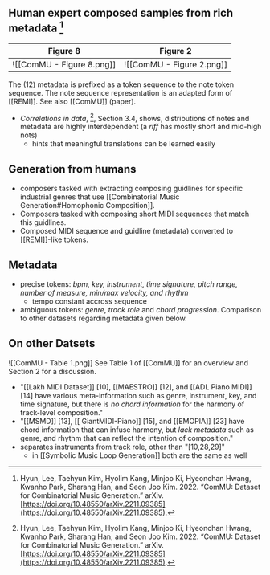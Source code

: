 ## Human expert composed samples from rich metadata [^@hyunComMUDatasetCombinatorial2022]

| Figure 8                  | Figure 2                  |
| ------------------------- | ------------------------- | 
| ![[ComMU - Figure 8.png]] | ![[ComMU - Figure 2.png]] |  |

The (12) metadata is prefixed as a token sequence to the note token sequence. The note sequence representation is an adapted form of [[REMI]].
See also [[ComMU]] (paper).

- *Correlations in data*, [^@hyunComMUDatasetCombinatorial2022], Section 3.4, shows, distributions of notes and metadata are highly interdependent (a *riff* has mostly short and mid-high nots)
	- hints that meaningful translations can be learned easily 

## Generation from humans
- composers tasked with extracting composing guidlines for specific industrial genres that use [[Combinatorial Music Generation#Homophonic Composition]].
- Composers tasked with composing short MIDI sequences that match this guidlines.
- Composed MIDI sequence and guidline (metadata) converted to [[REMI]]-like tokens.

## Metadata
- precise tokens: *bpm, key, instrument, time signature, pitch range, number of measure, min/max velocity, and rhythm*
	- tempo constant accross sequence
- ambiguous tokens: *genre*, *track role* and *chord progression*.
Comparison to other datasets regarding metadata given below.

## On other Datsets
![[ComMU - Table 1.png]]
See Table 1 of [[ComMU]] for an overview and Section 2 for a discussion.
- "[[Lakh MIDI Dataset]] [10], [[MAESTRO]] [12], and [[ADL Piano MIDI]] [14] have various meta-information such as genre, instrument, key, and time signature, but there is *no chord information* for the harmony of track-level composition."
- "[[MSMD]] [13], [[ GiantMIDI-Piano]] [15], and [[EMOPIA]] [23] have chord information that can infuse harmony, but *lack metadata* such as genre, and rhythm that can reflect the intention of composition."
- separates instruments from track role, other than "[10,28,29]"
	- in [[Symbolic Music Loop Generation]] both are the same as well

 [^@hyunComMUDatasetCombinatorial2022]: Hyun, Lee, Taehyun Kim, Hyolim Kang, Minjoo Ki, Hyeonchan Hwang, Kwanho Park, Sharang Han, and Seon Joo Kim. 2022. “ComMU: Dataset for Combinatorial Music Generation.” arXiv. [https://doi.org/10.48550/arXiv.2211.09385](https://doi.org/10.48550/arXiv.2211.09385).
